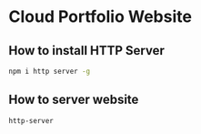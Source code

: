 # Cloud Portfolio Website 

## How to install HTTP Server

```sh
npm i http server -g
```

## How to server website 

```sh
http-server
```
